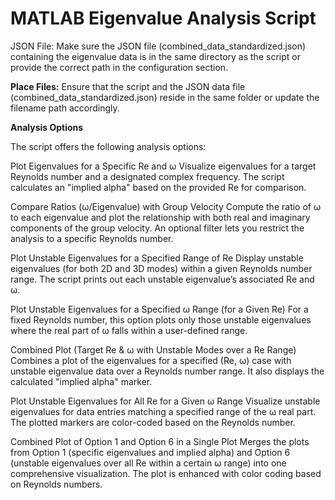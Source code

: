 # MATLAB Eigenvalue Analysis Script

JSON File: Make sure the JSON file (combined_data_standardized.json) containing the eigenvalue data is in the same directory as the script or provide the correct path in the configuration section.

**Place Files:**
Ensure that the script and the JSON data file (combined_data_standardized.json) reside in the same folder or update the filename path accordingly.


**Analysis Options**

The script offers the following analysis options:

Plot Eigenvalues for a Specific Re and ω
Visualize eigenvalues for a target Reynolds number and a designated complex frequency. The script calculates an "implied alpha" based on the provided Re for comparison.

Compare Ratios (ω/Eigenvalue) with Group Velocity
Compute the ratio of ω to each eigenvalue and plot the relationship with both real and imaginary components of the group velocity. An optional filter lets you restrict the analysis to a specific Reynolds number.

Plot Unstable Eigenvalues for a Specified Range of Re
Display unstable eigenvalues (for both 2D and 3D modes) within a given Reynolds number range. The script prints out each unstable eigenvalue’s associated Re and ω.

Plot Unstable Eigenvalues for a Specified ω Range (for a Given Re)
For a fixed Reynolds number, this option plots only those unstable eigenvalues where the real part of ω falls within a user-defined range.

Combined Plot (Target Re & ω with Unstable Modes over a Re Range)
Combines a plot of the eigenvalues for a specified (Re, ω) case with unstable eigenvalue data over a Reynolds number range. It also displays the calculated "implied alpha" marker.

Plot Unstable Eigenvalues for All Re for a Given ω Range
Visualize unstable eigenvalues for data entries matching a specified range of the ω real part. The plotted markers are color-coded based on the Reynolds number.

Combined Plot of Option 1 and Option 6 in a Single Plot
Merges the plots from Option 1 (specific eigenvalues and implied alpha) and Option 6 (unstable eigenvalues over all Re within a certain ω range) into one comprehensive visualization. The plot is enhanced with color coding based on Reynolds numbers.


